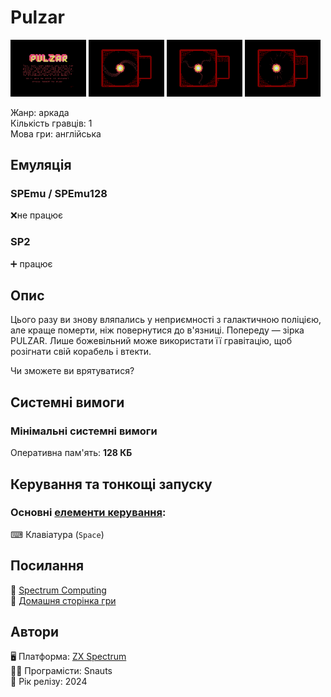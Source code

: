 # Pulzar

<img src="screenshots/p/scrn_pulzar_01.png" width="24%"> 
<img src="screenshots/p/scrn_pulzar_02.png" width="24%"> 
<img src="screenshots/p/scrn_pulzar_03.png" width="24%"> 
<img src="screenshots/p/scrn_pulzar_04.png" width="24%">

Жанр: аркада  
Кількість гравців: 1  
Мова гри: англійська  

## Емуляція
### SPEmu / SPEmu128
❌не працює  
### SP2
➕ працює

## Опис

Цього разу ви знову вляпались у неприємності з галактичною поліцією, але краще померти, ніж повернутися до в'язниці. Попереду — зірка PULZAR. Лише божевільний може використати її гравітацію, щоб розігнати свій корабель і втекти.

Чи зможете ви врятуватися?

## Системні вимоги
### Мінімальні системні вимоги
Оперативна пам'ять: **128 КБ**

## Керування та тонкощі запуску

### Основні [елементи керування](../controllers.md):
⌨ Клавіатура (`Space`)  

## Посилання

📃 [Spectrum Computing](https://spectrumcomputing.co.uk/entry/43353/ZX-Spectrum/Pulzar)  
🏡 [Домашня сторінка гри](https://snauts.itch.io/pulzar)  

## Автори

🖥 Платформа: [ZX Spectrum](https://spectrumcomputing.co.uk/entry/43353/ZX-Spectrum/Pulzar)  
👨‍💻 Програмісти: Snauts  
📅 Рік релізу: 2024  